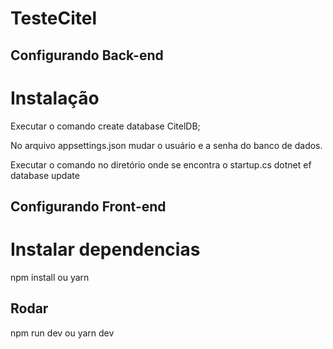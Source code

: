 # TesteCitel

## Configurando Back-end 
# Instalação 
Executar o comando
create database CitelDB;

No arquivo appsettings.json mudar o usuário e a senha do banco de dados.

Executar o comando no diretório onde se encontra o startup.cs
dotnet ef database update

## Configurando Front-end
# Instalar dependencias
npm install ou yarn 

## Rodar 
npm run dev ou yarn dev


